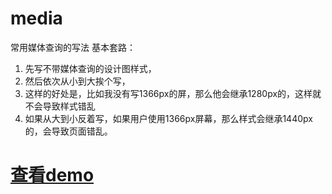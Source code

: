 # media
常用媒体查询的写法
基本套路：
1. 先写不带媒体查询的设计图样式，
2. 然后依次从小到大挨个写，
3. 这样的好处是，比如我没有写1366px的屏，那么他会继承1280px的，这样就不会导致样式错乱
4. 如果从大到小反着写，如果用户使用1366px屏幕，那么样式会继承1440px的，会导致页面错乱。

# [查看demo](https://haley168.github.io/media/)
